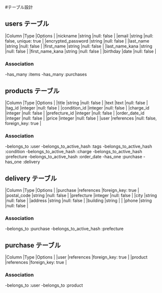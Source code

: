 
#テーブル設計

## users テーブル

|Column             |Type   |Options                   |
|nickname           |string |null: false               |
|email              |string |null: false, unique: true |
|encrypted_password |string |null: false               |
|last_name          |string |null: false               |
|first_name         |string |null: false               |
|last_name_kana     |string |null: false               |
|first_name_kana    |string |null: false               |
|birthday           |date   |null: false               |


### Association
-has_many :items
-has_many :purchases

## products テーブル

|Column        |Type       |Options                        |
|title         |string     |null: false                    |
|text          |text       |null: false                    |
|tag_id        |integer    |null: false                    |
|condition_id  |integer    |null: false                    |
|charge_id     |integer    |null: false                    |
|prefecture_id |integer    |null: false                    |
|order_date_id |integer    |null: false                    |
|price         |integer    |null: false                    |
|user          |references |null: false, foreign_key: true |

### Association
-belongs_to :user
-belongs_to_active_hash :tags
-belongs_to_active_hash :condition
-belongs_to_active_hash :charge
-belongs_to_active_hash :prefecture
-belongs_to_active_hash :order_date
-has_one :purchase
-has_one :delivery

##  delivery テーブル

|Column      |Type       |Options           |
|purchase    |references |foreign_key: true |
|postal_code |string     |null: false       |
|prefecture  |integer    |null: false       |
|city        |string     |null: false       |
|address     |string     |null: false       |
|building    |string     |                  |
|phone       |string     |null: false       |

### Association
-belongs_to :purchase
-belongs_to_active_hash :prefecture

##  purchase テーブル

|Column      |Type       |Options           |
|user        |references |foreign_key: true |
|product     |references |foreign_key: true |

### Association
-belongs_to :user
-belongs_to :product
